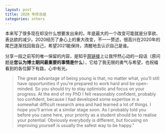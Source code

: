 ```yaml
---
layout: post
title: 2020 年终总结
categories: others
---
```


本来写了很多现在却没什么想要发出来的，年底最大的一个改变可能就是分享欲、表达欲的减少。2020经历了身心上的重大改变，不一一赘述，很高兴在2020年的尾巴逐渐找回我自己，希望2021能保持，清醒地去认识自己是谁。


分享一段之前写的唯一保留的内容，是知乎[原链接](https://www.zhihu.com/question/419282956/answer/1505087049)上让我怦然心动的一段话（原问题是**您认为博士期间最重要的事情是什么**），它给了我无限的勇气与希望，也祝福看到的各位脚下有路，心中有光。

>The great advantage of being young is that, no matter what, you’ll still have opportunities if you’re prepared to work hard and be open-minded. So you should try to stay optimistic and focus on your progress. At the end of my PhD I felt reasonably confident, probably too confident, because I had developed some expertise in a somewhat difficult research area and had learned a lot of things. I hope you’ll arrive at a similar stage soon. As I probably told you before you came here, your priority as a student should be to realise your potential. Obviously everybody is different, but focusing on improving yourself is usually the safest way to be happy.”